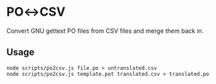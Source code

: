 PO↔CSV
======

Convert GNU gettext PO files from CSV files and merge them back in.

Usage
-----

    node scripts/po2csv.js file.po > untranslated.csv
    node scripts/po2csv.js template.pot translated.csv > translated.po
